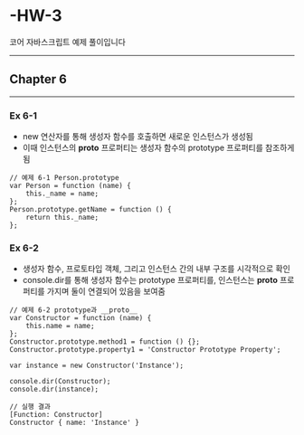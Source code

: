 # -HW-3

코어 자바스크립트 예제 풀이입니다

---
## Chapter 6
---

### Ex 6-1
- new 연산자를 통해 생성자 함수를 호출하면 새로운 인스턴스가 생성됨
- 이때 인스턴스의 __proto__ 프로퍼티는 생성자 함수의 prototype 프로퍼티를 참조하게 됨

```
// 예제 6-1 Person.prototype
var Person = function (name) {
    this._name = name;
};
Person.prototype.getName = function () {
    return this._name;
};
```

### Ex 6-2
- 생성자 함수, 프로토타입 객체, 그리고 인스턴스 간의 내부 구조를 시각적으로 확인
- console.dir를 통해 생성자 함수는 prototype 프로퍼티를, 인스턴스는 __proto__ 프로퍼티를 가지며 둘이 연결되어 있음을 보여줌

```
// 예제 6-2 prototype과 __proto__
var Constructor = function (name) {
    this.name = name;
};
Constructor.prototype.method1 = function () {};
Constructor.prototype.property1 = 'Constructor Prototype Property';

var instance = new Constructor('Instance');

console.dir(Constructor);
console.dir(instance);
```

```
// 실행 결과
[Function: Constructor]
Constructor { name: 'Instance' }
```


